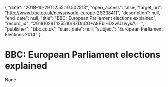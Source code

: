 {
  "date": "2018-10-29T12:55:10.502513", 
  "open_access": false, 
  "target_url": "http://www.bbc.co.uk/news/world-europe-26338411", 
  "description": null, 
  "end_date": null, 
  "title": "BBC:  European Parliament elections explained", 
  "record_id": "20181029T125510/RZDnCG+A8FblHD2wUzwysA==", 
  "publisher": "bbc.co.uk", 
  "start_date": null, 
  "subject": "European Parliament Elections 2014"
}

# BBC:  European Parliament elections explained

None